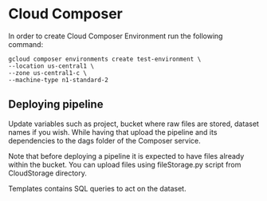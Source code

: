 # Cloud Composer
In order to create Cloud Composer Environment run the following command:
    
    gcloud composer environments create test-environment \
    --location us-central1 \
    --zone us-central1-c \
    --machine-type n1-standard-2
    
## Deploying pipeline
Update variables such as project, bucket where raw files are stored, dataset names if you wish. 
While having that upload the pipeline and its dependencies to the dags folder of the Composer service.

Note that before deploying a pipeline it is expected to have files already within the bucket. You can upload files using
fileStorage.py script from CloudStorage directory.

Templates contains SQL queries to act on the dataset.